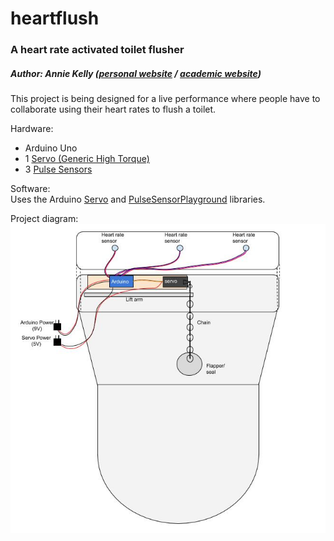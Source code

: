 # heartflush
### A heart rate activated toilet flusher
##### Author: Annie Kelly ([personal website](http://rustynymph.com) / [academic website](http://anniekelly.me))

This project is being designed for a live performance where people have to collaborate using their heart rates to flush a toilet.

Hardware:  
* Arduino Uno  
* 1 [Servo (Generic High Torque)](https://www.sparkfun.com/products/11965)
* 3 [Pulse Sensors](https://pulsesensor.com/)

Software:  
Uses the Arduino [Servo](https://www.arduino.cc/en/reference/servo) and [PulseSensorPlayground](https://github.com/WorldFamousElectronics/PulseSensorPlayground) libraries.

Project diagram:  
![Diagram](./diagram.jpg)
